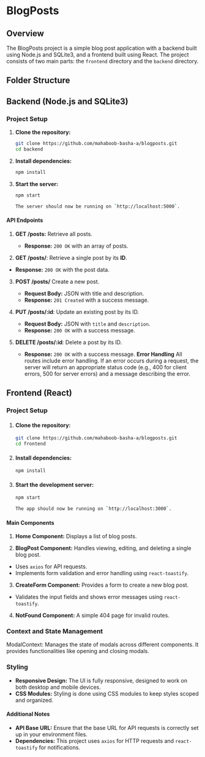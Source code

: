 # BlogPosts

## Overview

The BlogPosts project is a simple blog post application with a backend built using Node.js and SQLite3, and a frontend built using React. The project consists of two main parts: the `frontend` directory and the `backend` directory.

## Folder Structure

## Backend (Node.js and SQLite3)

### Project Setup

1. **Clone the repository:**
   ```bash
   git clone https://github.com/mahaboob-basha-a/blogposts.git
   cd backend
   ```
2. **Install dependencies:**
    ```bash
    npm install
    ```
3. **Start the server:**
    ```bash
    npm start

    The server should now be running on `http://localhost:5000`.
    ```
#### API Endpoints
1. **GET /posts:** Retrieve all posts.

    - **Response:** `200 OK` with an array of posts.
2. **GET /posts/**: Retrieve a single post by its **ID**.

- **Response:** `200 OK` with the post data.
3. **POST /posts/** Create a new post.

    - **Request Body:** JSON with title and description.
    - **Response:** `201 Created` with a success message.
4. **PUT /posts/:id**: Update an existing post by its ID.

    - **Request Body:** JSON with `title` and `description`.
    - **Response:** `200 OK` with a success message.
5. **DELETE /posts/:id**: Delete a post by its ID.

    - **Response:** `200 OK` with a success message.
**Error Handling**
All routes include error handling. If an error occurs during a request, the server will return an appropriate status code (e.g., 400 for client errors, 500 for server errors) and a message describing the error.

## Frontend (React)
### Project Setup
1. #### Clone the repository:
    ```bash
    git clone https://github.com/mahaboob-basha-a/blogposts.git
    cd frontend
    ```
2. #### Install dependencies:
    ```bash
    npm install
    ```
3. #### Start the development server:
    ```bash
    npm start

    The app should now be running on `http://localhost:3000`.
    ```
#### Main Components
1. **Home Component:** Displays a list of blog posts.

2. **BlogPost Component:** Handles viewing, editing, and deleting a single blog post.

- Uses `axios` for API requests.
- Implements form validation and error handling using `react-toastify`.
3. **CreateForm Component:** Provides a form to create a new blog post.

- Validates the input fields and shows error messages using `react-toastify`.
4. **NotFound Component:** A simple 404 page for invalid routes.

### Context and State Management
ModalContext: Manages the state of modals across different components. It provides functionalities like opening and closing modals.
### Styling
- **Responsive Design:** The UI is fully responsive, designed to work on both desktop and mobile devices.
- **CSS Modules:** Styling is done using CSS modules to keep styles scoped and organized.
#### Additional Notes
- **API Base URL:** Ensure that the base URL for API requests is correctly set up in your environment files.
- **Dependencies:** This project uses `axios` for HTTP requests and `react-toastify` for notifications.
